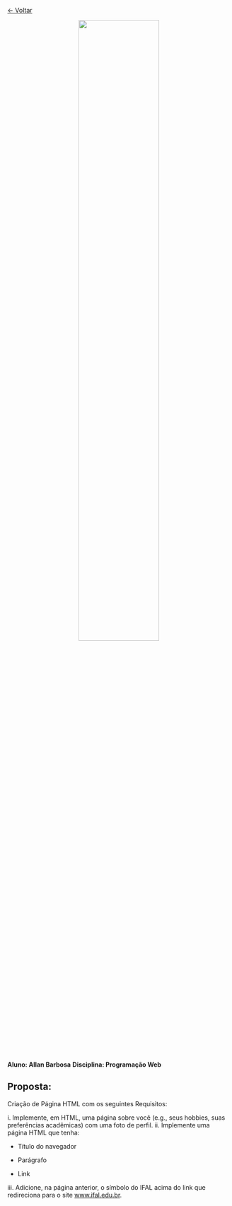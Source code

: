 <a href="../README.md"><- Voltar</a>
</p>
<p align="center">
<img src="https://www2.ifal.edu.br/o-ifal/comunicacao/arquivos/logos/logos-arapiraca/novo-logo_arapiraca_hor-color.png" width="60%" />
</p>
	
**Aluno: Allan Barbosa**
**Disciplina: Programação Web**  

## Proposta:
Criação de Página HTML com os seguintes Requisitos:

i. Implemente, em HTML, uma página sobre você (e.g.,
seus hobbies, suas preferências acadêmicas) com uma foto de perfil.
ii. Implemente
uma página HTML que tenha:

* Título do navegador

* Parágrafo

* Link


iii. Adicione, na página anterior, o símbolo do IFAL acima do link que redireciona para o site www.ifal.edu.br.
